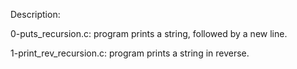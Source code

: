 Description:

0-puts_recursion.c: program prints a string, followed by a new line.

1-print_rev_recursion.c: program prints a string in reverse.

